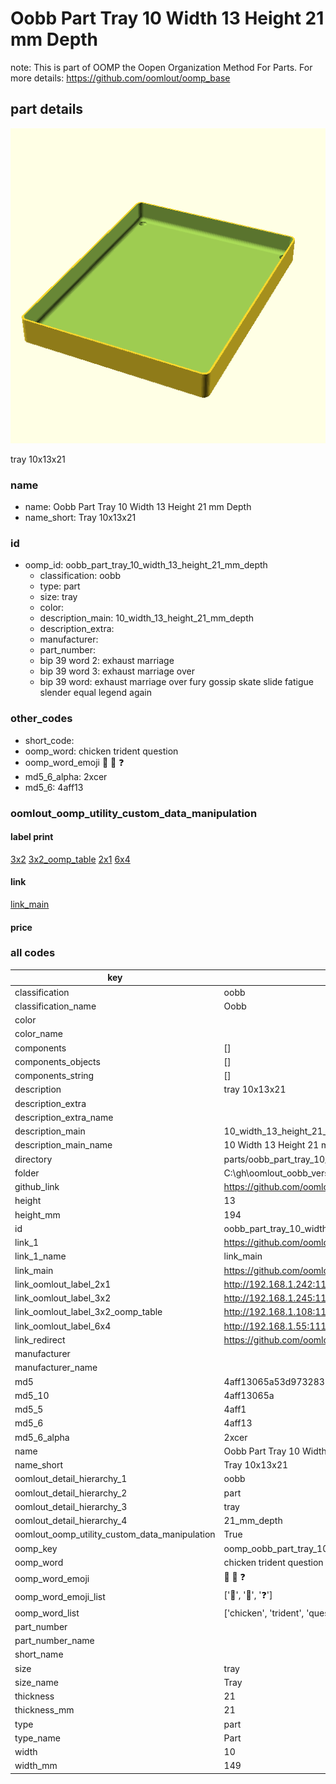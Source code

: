 # Oobb Part Tray 10 Width 13 Height 21 mm Depth  

note: This is part of OOMP the Oopen Organization Method For Parts. For more details: https://github.com/oomlout/oomp_base

##  part details
  

[![](3dpr.png)](3dpr.png)

tray 10x13x21



### name
* name: Oobb Part Tray 10 Width 13 Height 21 mm Depth
* name_short: Tray 10x13x21 
### id
* oomp_id: oobb_part_tray_10_width_13_height_21_mm_depth
  * classification: oobb
  * type: part
  * size: tray
  * color: 
  * description_main: 10_width_13_height_21_mm_depth
  * description_extra: 
  * manufacturer: 
  * part_number: 
  * bip 39 word 2: exhaust marriage
  * bip 39 word 3: exhaust marriage over
  * bip 39 word: exhaust marriage over fury gossip skate slide fatigue slender equal legend again

### other_codes
* short_code: 
* oomp_word: chicken trident question
* oomp_word_emoji :chicken: :trident: :question:
* md5_6_alpha: 2xcer
* md5_6: 4aff13






### oomlout_oomp_utility_custom_data_manipulation
#### label print
[3x2](http://192.168.1.245:1112/?label=oomp%202xcer)
[3x2_oomp_table](http://192.168.1.108:1112/?label=oomp%202xcer)
[2x1](http://192.168.1.242:1112/?label=oomp%202xcer)
[6x4](http://192.168.1.55:1112/?label=oomp%202xcer)    

#### link

[link_main](https://github.com/oomlout/oomlout_oobb_version_4_generated_parts/tree/main/navigation_oomp/oobb/part/tray/10_width_13_height_21_mm_depth/part)                              

#### price







### all codes 
| key | value |  
| --- | --- |  
| classification | oobb |  
| classification_name | Oobb |  
| color |  |  
| color_name |  |  
| components | [] |  
| components_objects | [] |  
| components_string | [] |  
| description | tray 10x13x21 |  
| description_extra |  |  
| description_extra_name |  |  
| description_main | 10_width_13_height_21_mm_depth |  
| description_main_name | 10 Width 13 Height 21 mm Depth |  
| directory | parts/oobb_part_tray_10_width_13_height_21_mm_depth |  
| folder | C:\gh\oomlout_oobb_version_4_generated_parts\parts\oobb_part_tray_10_width_13_height_21_mm_depth |  
| github_link | https://github.com/oomlout/oomlout_oomp_part_src/tree/main/parts/oobb_part_tray_10_width_13_height_21_mm_depth |  
| height | 13 |  
| height_mm | 194 |  
| id | oobb_part_tray_10_width_13_height_21_mm_depth |  
| link_1 | https://github.com/oomlout/oomlout_oobb_version_4_generated_parts/tree/main/navigation_oomp/oobb/part/tray/10_width_13_height_21_mm_depth/part |  
| link_1_name | link_main |  
| link_main | https://github.com/oomlout/oomlout_oobb_version_4_generated_parts/tree/main/navigation_oomp/oobb/part/tray/10_width_13_height_21_mm_depth/part |  
| link_oomlout_label_2x1 | http://192.168.1.242:1112/?label=oomp%202xcer |  
| link_oomlout_label_3x2 | http://192.168.1.245:1112/?label=oomp%202xcer |  
| link_oomlout_label_3x2_oomp_table | http://192.168.1.108:1112/?label=oomp%202xcer |  
| link_oomlout_label_6x4 | http://192.168.1.55:1112/?label=oomp%202xcer |  
| link_redirect | https://github.com/oomlout/oomlout_oobb_version_4_generated_parts/tree/main/parts/oobb_tray_10_13_21 |  
| manufacturer |  |  
| manufacturer_name |  |  
| md5 | 4aff13065a53d973283275e73be2127b |  
| md5_10 | 4aff13065a |  
| md5_5 | 4aff1 |  
| md5_6 | 4aff13 |  
| md5_6_alpha | 2xcer |  
| name | Oobb Part Tray 10 Width 13 Height 21 mm Depth |  
| name_short | Tray 10x13x21  |  
| oomlout_detail_hierarchy_1 | oobb |  
| oomlout_detail_hierarchy_2 | part |  
| oomlout_detail_hierarchy_3 | tray |  
| oomlout_detail_hierarchy_4 | 21_mm_depth |  
| oomlout_oomp_utility_custom_data_manipulation | True |  
| oomp_key | oomp_oobb_part_tray_10_width_13_height_21_mm_depth |  
| oomp_word | chicken trident question |  
| oomp_word_emoji | :chicken: :trident: :question: |  
| oomp_word_emoji_list | [':chicken:', ':trident:', ':question:'] |  
| oomp_word_list | ['chicken', 'trident', 'question'] |  
| part_number |  |  
| part_number_name |  |  
| short_name |  |  
| size | tray |  
| size_name | Tray |  
| thickness | 21 |  
| thickness_mm | 21 |  
| type | part |  
| type_name | Part |  
| width | 10 |  
| width_mm | 149 |  
